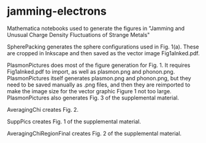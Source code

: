 # jamming-electrons
Mathematica notebooks used to generate the figures in "Jamming and Unusual Charge Density Fluctuations of Strange Metals"

SpherePacking generates the sphere configurations used in Fig. 1(a). These are cropped in Inkscape and then saved as the vector image Fig1aInked.pdf.

PlasmonPictures does most of the figure generation for Fig. 1. It requires Fig1aInked.pdf to import, as well as plasmon.png and phonon.png. PlasmonPictures itself
generates plasmon.png and phonon.png, but they need to be saved manually as .png files, and then they are reimported to make the image size for the vector graphic
Figure 1 not too large. PlasmonPictures also generates Fig. 3 of the supplemental material.

AveragingChi creates Fig. 2.

SuppPics creates Fig. 1 of the supplemental material.

AveragingChiRegionFinal creates Fig. 2 of the supplemental material.

